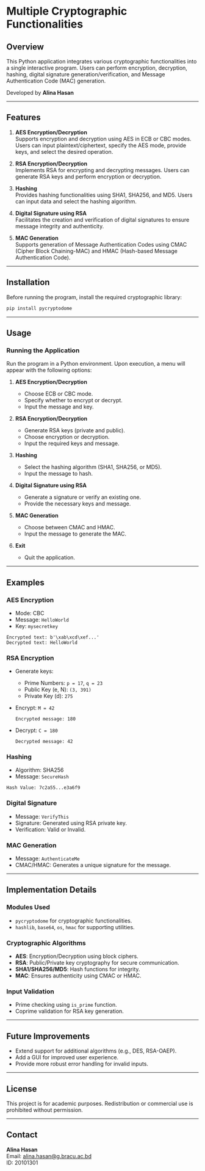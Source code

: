 # Multiple Cryptographic Functionalities

## Overview

This Python application integrates various cryptographic functionalities into a single interactive program. Users can perform encryption, decryption, hashing, digital signature generation/verification, and Message Authentication Code (MAC) generation.

Developed by **Alina Hasan**

---

## Features

1. **AES Encryption/Decryption**  
   Supports encryption and decryption using AES in ECB or CBC modes. Users can input plaintext/ciphertext, specify the AES mode, provide keys, and select the desired operation.

2. **RSA Encryption/Decryption**  
   Implements RSA for encrypting and decrypting messages. Users can generate RSA keys and perform encryption or decryption.

3. **Hashing**  
   Provides hashing functionalities using SHA1, SHA256, and MD5. Users can input data and select the hashing algorithm.

4. **Digital Signature using RSA**  
   Facilitates the creation and verification of digital signatures to ensure message integrity and authenticity.

5. **MAC Generation**  
   Supports generation of Message Authentication Codes using CMAC (Cipher Block Chaining-MAC) and HMAC (Hash-based Message Authentication Code).

---

## Installation

Before running the program, install the required cryptographic library:

```bash
pip install pycryptodome
```

---

## Usage

### Running the Application

Run the program in a Python environment. Upon execution, a menu will appear with the following options:

1. **AES Encryption/Decryption**
   
   - Choose ECB or CBC mode.
   - Specify whether to encrypt or decrypt.
   - Input the message and key.

2. **RSA Encryption/Decryption**
   
   - Generate RSA keys (private and public).
   - Choose encryption or decryption.
   - Input the required keys and message.

3. **Hashing**
   
   - Select the hashing algorithm (SHA1, SHA256, or MD5).
   - Input the message to hash.

4. **Digital Signature using RSA**
   
   - Generate a signature or verify an existing one.
   - Provide the necessary keys and message.

5. **MAC Generation**
   
   - Choose between CMAC and HMAC.
   - Input the message to generate the MAC.

6. **Exit**
   
   - Quit the application.

---

## Examples

### AES Encryption

- Mode: CBC
- Message: `HelloWorld`
- Key: `mysecretkey`

```plaintext
Encrypted text: b'\xab\xcd\xef...'
Decrypted text: HelloWorld
```

### RSA Encryption

- Generate keys:
  
  - Prime Numbers: `p = 17`, `q = 23`
  - Public Key (e, N): `(3, 391)`
  - Private Key (d): `275`

- Encrypt: `M = 42`
  
  ```plaintext
  Encrypted message: 180
  ```

- Decrypt: `C = 180`
  
  ```plaintext
  Decrypted message: 42
  ```

### Hashing

- Algorithm: SHA256
- Message: `SecureHash`

```plaintext
Hash Value: 7c2a55...e3a6f9
```

### Digital Signature

- Message: `VerifyThis`
- Signature: Generated using RSA private key.
- Verification: Valid or Invalid.

### MAC Generation

- Message: `AuthenticateMe`
- CMAC/HMAC: Generates a unique signature for the message.

---

## Implementation Details

### Modules Used

- `pycryptodome` for cryptographic functionalities.
- `hashlib`, `base64`, `os`, `hmac` for supporting utilities.

### Cryptographic Algorithms

- **AES**: Encryption/Decryption using block ciphers.
- **RSA**: Public/Private key cryptography for secure communication.
- **SHA1/SHA256/MD5**: Hash functions for integrity.
- **MAC**: Ensures authenticity using CMAC or HMAC.

### Input Validation

- Prime checking using `is_prime` function.
- Coprime validation for RSA key generation.

---

## Future Improvements

- Extend support for additional algorithms (e.g., DES, RSA-OAEP).
- Add a GUI for improved user experience.
- Provide more robust error handling for invalid inputs.

---

## License

This project is for academic purposes. Redistribution or commercial use is prohibited without permission.

---

## Contact

**Alina Hasan**  
Email: [alina.hasan@g.bracu.ac.bd]()  
ID: 20101301
